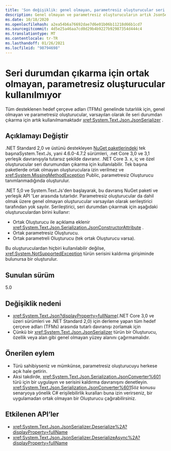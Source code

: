 ```yaml
---
title: 'Son değişiklik: genel olmayan, parametresiz oluşturucular seri durumundan çıkarma için kullanılmaz'
description: Genel olmayan ve parametresiz oluşturucuların artık JsonSerializer ile serisini kaldırma için kullanılmadığından, .NET 5,0 ' deki Son değişiklik hakkında bilgi edinin.
ms.date: 10/18/2020
ms.openlocfilehash: a2ea54b6a76692dae7d6e01b06b11218d66b1cd7
ms.sourcegitcommit: 4d5e25a46aa7cd0d29b4b9227b92987354d444c4
ms.translationtype: MT
ms.contentlocale: tr-TR
ms.lasthandoff: 01/26/2021
ms.locfileid: "98794698"
---
```

# <a name="non-public-parameterless-constructors-not-used-for-deserialization"></a>Seri durumdan çıkarma için ortak olmayan, parametresiz oluşturucular kullanılmıyor

Tüm desteklenen hedef çerçeve adları (TFMs) genelinde tutarlılık için, genel olmayan ve parametresiz oluşturucular, varsayılan olarak ile seri durumdan çıkarma için artık kullanılmamaktadır <xref:System.Text.Json.JsonSerializer> .

## <a name="change-description"></a>Açıklamayı Değiştir

.NET Standard 2,0 ve üstünü destekleyen [ NuGet paketlerindeki](https://www.nuget.org/packages/System.Text.Json/) tek başınaSystem.Text.Js, yani 4.6.0-4.7.2 sürümleri, .net Core 3,0 ve 3,1 yerleşik davranışıyla tutarsız şekilde davranır. .NET Core 3. x, iç ve özel oluşturucular seri durumundan çıkarma için kullanılabilir. Tek başına paketlerde ortak olmayan oluşturuculara izin verilmez ve <xref:System.MissingMethodException> Public, parametresiz Oluşturucu tanımlanmadığında oluşturulur.

.NET 5,0 ve System.Text.Js'den başlayarak, bu davranış NuGet paketi ve yerleşik API 'Ler arasında tutarlıdır. Parametresiz oluşturucular da dahil olmak üzere genel olmayan oluşturucular varsayılan olarak serileştirici tarafından yok sayılır. Serileştirici, seri durumdan çıkarmak için aşağıdaki oluşturuculardan birini kullanır:

- Ortak Oluşturucu ile açıklama eklenir <xref:System.Text.Json.Serialization.JsonConstructorAttribute> .
- Ortak parametresiz Oluşturucu.
- Ortak parametreli Oluşturucu (tek ortak Oluşturucu varsa).

Bu oluşturuculardan hiçbiri kullanılabilir değilse, <xref:System.NotSupportedException> türün serisini kaldırma girişiminde bulunursa bir oluşturulur.

## <a name="version-introduced"></a>Sunulan sürüm

5.0

## <a name="reason-for-change"></a>Değişiklik nedeni

- <xref:System.Text.Json?displayProperty=fullName>(.NET Core 3,0 ve üzeri sürümleri ve .NET Standard 2,0) için derleme yapan tüm hedef çerçeve adları (TFMs) arasında tutarlı davranışı zorlamak için
- Çünkü bir <xref:System.Text.Json.JsonSerializer> türün bir Oluşturucu, özellik veya alan gibi genel olmayan yüzey alanını çağırmamalıdır.

## <a name="recommended-action"></a>Önerilen eylem

- Türü sahibiyseniz ve mümkünse, parametresiz oluşturucuyu herkese açık hale getirin.
- Aksi takdirde, <xref:System.Text.Json.Serialization.JsonConverter%601> türü için bir uygulayın ve serisini kaldırma davranışını denetleyin. <xref:System.Text.Json.Serialization.JsonConverter%601>Söz konusu senaryoya yönelik C# erişilebilirlik kuralları buna izin verirseniz, bir uygulamadan ortak olmayan bir Oluşturucu çağırabilirsiniz.

## <a name="affected-apis"></a>Etkilenen API’ler

- <xref:System.Text.Json.JsonSerializer.Deserialize%2A?displayProperty=fullName>
- <xref:System.Text.Json.JsonSerializer.DeserializeAsync%2A?displayProperty=fullName>

<!--

### Affected APIs

- `Overload:System.Text.Json.JsonSerializer.Deserialize`
- `Overload:System.Text.Json.JsonSerializer.DeserializeAsync`

### Category

Serialization

-->
